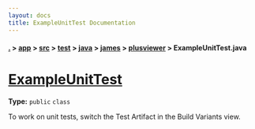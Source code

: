 ```yaml
---
layout: docs
title: ExampleUnitTest Documentation
---
```

#### [.](./../../../../../../index) > [app](./../../../../../index) > [src](./../../../../index) > [test](./../../../index) > [java](./../../index) > [james](./../index) > [plusviewer](./index) > **ExampleUnitTest.java**

# [ExampleUnitTest](https://github.com/fennifith/PlusViewer/blob/master/app/src/test/java/james/plusviewer/ExampleUnitTest.java#L8)

**Type:** `public` `class`

To work on unit tests, switch the Test Artifact in the Build Variants view. 












